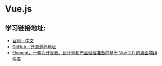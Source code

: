 ﻿# Vue.js

## 学习链接地址:
* [官网 - 中文](https://cn.vuejs.org/)
* [GitHub - 开源源码地址](https://github.com/vuejs/vue)
* [Element，一套为开发者、设计师和产品经理准备的基于 Vue 2.0 的桌面端组件库](https://element.eleme.cn/#/zh-CN)
